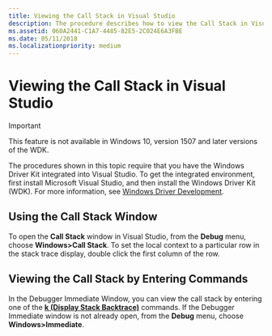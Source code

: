 ```yaml
---
title: Viewing the Call Stack in Visual Studio
description: The procedure describes how to view the Call Stack in Visual Studio
ms.assetid: 060A2441-C1A7-4485-82E5-2C024E6A3FBE
ms.date: 05/11/2018
ms.localizationpriority: medium
---
```


# Viewing the Call Stack in Visual Studio

> [!IMPORTANT]
> This feature is not available in Windows 10, version 1507 and later versions of the WDK.
>

The procedures shown in this topic require that you have the Windows Driver Kit integrated into Visual Studio. To get the integrated environment, first install Microsoft Visual Studio, and then install the Windows Driver Kit (WDK). For more information, see [Windows Driver Development](https://docs.microsoft.com/windows-hardware/drivers/).

## <span id="Using_the_Call_Stack_Window"></span><span id="using_the_call_stack_window"></span><span id="USING_THE_CALL_STACK_WINDOW"></span>Using the Call Stack Window


To open the **Call Stack** window in Visual Studio, from the **Debug** menu, choose **Windows&gt;Call Stack**. To set the local context to a particular row in the stack trace display, double click the first column of the row.

## <span id="Viewing_the_Call_Stack_by_Entering_Commands"></span><span id="viewing_the_call_stack_by_entering_commands"></span><span id="VIEWING_THE_CALL_STACK_BY_ENTERING_COMMANDS"></span>Viewing the Call Stack by Entering Commands


In the Debugger Immediate Window, you can view the call stack by entering one of the [**k (Display Stack Backtrace)**](k--kb--kc--kd--kp--kp--kv--display-stack-backtrace-.md) commands. If the Debugger Immediate window is not already open, from the **Debug** menu, choose **Windows&gt;Immediate**.

 

 





